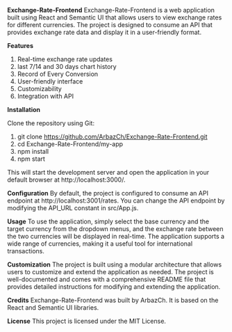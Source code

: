 **Exchange-Rate-Frontend**
Exchange-Rate-Frontend is a web application built using React and Semantic UI that allows users to view exchange rates for different currencies. The project is designed to consume an API that provides exchange rate data and display it in a user-friendly format.

**Features**
1. Real-time exchange rate updates
2. last 7/14 and 30 days chart history
3. Record of Every Conversion
4. User-friendly interface
5. Customizability
6. Integration with API

**Installation**

Clone the repository using Git:

1. git clone https://github.com/ArbazCh/Exchange-Rate-Frontend.git
2. cd Exchange-Rate-Frontend/my-app
3. npm install
4. npm start

This will start the development server and open the application in your default browser at http://localhost:3000/.

**Configuration**
By default, the project is configured to consume an API endpoint at http://localhost:3001/rates. You can change the API endpoint by modifying the API_URL constant in src/App.js.

**Usage**
To use the application, simply select the base currency and the target currency from the dropdown menus, and the exchange rate between the two currencies will be displayed in real-time. The application supports a wide range of currencies, making it a useful tool for international transactions.

**Customization**
The project is built using a modular architecture that allows users to customize and extend the application as needed. The project is well-documented and comes with a comprehensive README file that provides detailed instructions for modifying and extending the application.

**Credits**
Exchange-Rate-Frontend was built by ArbazCh. It is based on the React and Semantic UI libraries.

**License**
This project is licensed under the MIT License.
